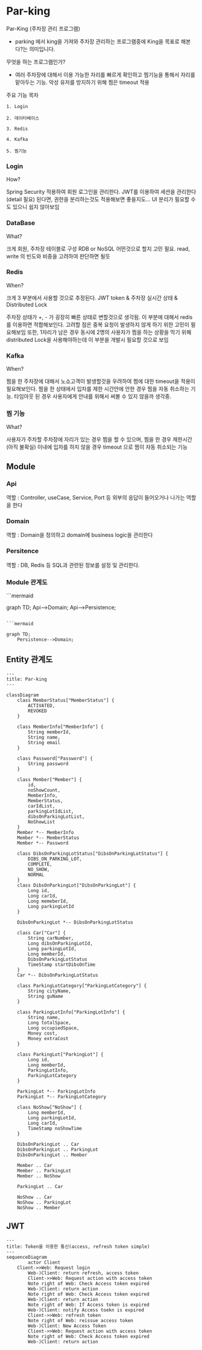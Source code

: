 # Par-king

Par-King (주차장 관리 프로그램)
- parking 에서 king을 가져와 주차장 관리하는 프로그램중에 King을 목표로 해본다?는 의미입니다.

무엇을 하는 프로그램인가?

- 여러 주차장에 대해서 이용 가능한 자리를 빠르게 확인하고 찜기능을 통해서 자리를 맡아두는 기능. 악성 유저를 방지하기 위해 찜은 timeout 적용

주요 기능 목차

    1. Login

    2. 데이터베이스

    3. Redis

    4. Kafka

    5. 찜기능


<h3>Login</h3>

How?

Spring Security 적용하여 회원 로그인을 관리한다.
JWT를 이용하여 세션을 관리한다 (detail 필요)
된다면, 권한을 분리하는것도 적용해보면 좋을지도... UI 분리가 필요할 수도 있으니 쉽지 않아보임

<h3>DataBase</h3>

What?

크게 회원, 주차장 테이블로 구성
RDB or NoSQL 어떤것으로 할지 고민 필요. read, write 의 빈도와 비중을 고려하여 판단하면 될듯

<h3>Redis</h3>

When?

크게 3 부분에서 사용할 것으로 추정된다. JWT token & 주차장 실시간 상태 & Distributed Lock

주차장 상태가 +, - 가 굉장히 빠른 상태로 변할것으로 생각됨. 이 부분에 대해서 redis를 이용하면 적합해보인다.
고려할 점은 중복 요청이 발생하지 않게 하기 위한 고민이 필요해보임
또한, 1자리가 남은 경우 동시에 2명의 사용자가 찜을 하는 상황을 막기 위해 distributed Lock을 사용해야하는데 이 부분을 개발시 필요할 것으로 보임

<h3>Kafka</h3>

When?

찜을 한 주차장에 대해서 노쇼고객이 발생할것을 우려하여 찜에 대한 timeout을 적용이 필요해보인다.
찜을 한 상태에서 입차를 제한 시간안에 안한 경우 찜을 자동 취소하는 기능.
타임아웃 된 경우 사용자에게 안내를 위해서 써볼 수 있지 않을까 생각중.

<h3>찜 기능</h3>

What?

사용자가 주차할 주차장에 자리가 있는 경우 찜을 할 수 있으며, 찜을 한 경우 제한시간(아직 불확실) 이내에 입차를 하지 않을 경우 timeout 으로
찜이 자동 취소되는 기능

<h2>Module</h2>

<h3>Api</h3>
역할 : Controller, useCase, Service, Port 등 외부의 응답이 들어오거나 나가는 역할을 한다

<h3>Domain</h3>
역할 : Domain을 정의하고 domain에 business logic을 관리한다

<h3>Persitence</h3>
역할 : DB, Redis 등 SQL과 관련된 정보를 설정 및 관리한다.

<h3>Module 관계도</h3>
```mermaid

graph TD;
    Api-->Domain;
    Api-->Persistence;

```

```mermaid

graph TD;
    Persistence-->Domain;

```

<h2>Entity 관계도</h2>

```mermaid
---
title: Par-king
---

classDiagram
    class MemberStatus["MemberStatus"] {
        ACTIVATED,
        REVOKED
    }

    class MemberInfo["MemberInfo"] {
        String memberId,
        String name,
        String email
    }

    class Password["Password"] {
        String password
    }

    class Member["Member"] {
        id,
        noShowCount,
        MemberInfo,
        MemberStatus,
        carIdList,
        parkingLotIdList,
        dibsOnParkingLotList,
        NoShowList
    }
    Member *-- MemberInfo
    Member *-- MemberStatus
    Member *-- Password

    class DibsOnParkingLotStatus["DibsOnParkingLotStatus"] {
        DIBS_ON_PARKING_LOT,
        COMPLETE,
        NO_SHOW,
        NORMAL
    }
    class DibsOnParkingLot["DibsOnParkingLot"] {
        Long id,
        Long carId,
        Long memeberId,
        Long parkingLotId
    }

    DibsOnParkingLot *-- DibsOnParkingLotStatus

    class Car["Car"] {
        String carNumber,
        Long dibsOnParkingLotId,
        Long parkingLotId,
        Long memberId,
        DibsOnParkingLotStatus
        TimeStamp startDibsOnTime
    }
    Car *-- DibsOnParkingLotStatus

    class ParkingLotCategory["ParkingLotCategory"] {
        String cityName,
        String guName
    }

    class ParkingLotInfo["ParkingLotInfo"] {
        String name,
        Long totalSpace,
        Long occupiedSpace,
        Money cost,
        Money extraCost
    }

    class ParkingLot["ParkingLot"] {
        Long id,
        Long memberId,
        ParkingLotInfo,
        ParkingLotCategory
    }

    ParkingLot *-- ParkingLotInfo
    ParkingLot *-- ParkingLotCategory

    class NoShow["NoShow"] {
        Long memberId,
        Long parkingLotId,
        Long carId,
        TimeStamp noShowTime
    }

    DibsOnParkingLot .. Car
    DibsOnParkingLot .. ParkingLot
    DibsOnParkingLot .. Member

    Member .. Car
    Member .. ParkingLot
    Member .. NoShow

    ParkingLot .. Car

    NoShow .. Car
    NoShow .. ParkingLot
    NoShow .. Member
```

<h2>JWT</h2>

```mermaid
---
title: Token을 이용한 통신(access, refresh token simple)
---
sequenceDiagram
		actor Client
    Client->>Web: Request login
		Web-)Client: return refresh, access token
		Client->>Web: Request action with access token
		Note right of Web: Check Access token expired
		Web-)Client: return action
		Note right of Web: Check Access token expired
		Web-)Client: return action
		Note right of Web: If Access token is expired
		Web-)Client: notify Access toekn is expired
		Client->>Web: refresh token
		Note right of Web: reissue access token
		Web-)Client: New Access Token
		Client->>Web: Request action with access token
		Note right of Web: Check Access token expired
		Web-)Client: return action
```

